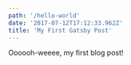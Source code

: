 ```yaml
---
path: '/hello-world'
date: '2017-07-12T17:12:33.962Z'
title: 'My First Gatsby Post'
---
```


Oooooh-weeee, my first blog post!
